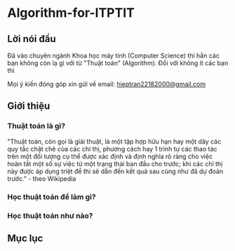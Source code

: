 # Algorithm-for-ITPTIT

## Lời nói đầu

Đã vào chuyên ngành Khoa học máy tính (Computer Science) thì hẳn các bạn không còn lạ gì với từ "Thuật toán" (Algorithm). Đối với không ít
các bạn thì 

Mọi ý kiến đóng góp xin gửi về email: hieptran22182000@gmail.com

## Giới thiệu

### Thuật toán là gì?

"Thuật toán, còn gọi là giải thuật, là một tập hợp hữu hạn hay một dãy các quy tắc chặt chẽ của các chỉ thị, phương cách hay 1 trình tự các thao tác trên một đối tượng cụ thể được xác định và định nghĩa rõ ràng cho việc hoàn tất một số sự việc từ một trạng thái ban đầu cho trước; khi các chỉ thị này được áp dụng triệt để thì sẽ dẫn đến kết quả sau cùng như đã dự đoán trước." - theo Wikipedia

### Học thuật toán để làm gì?

### Học thuật toán như nào?


## Mục lục 

